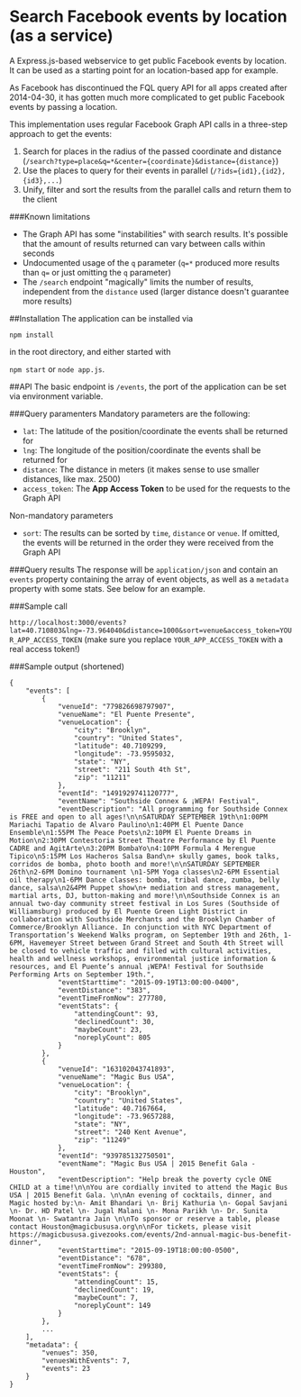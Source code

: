# Search Facebook events by location (as a service)
A Express.js-based webservice to get public Facebook events by location. It can be used as a starting point for an location-based app for example.

As Facebook has discontinued the FQL query API for all apps created after 2014-04-30, it has gotten much more complicated to get public Facebook events by passing a location.

This implementation uses regular Facebook Graph API calls in a three-step approach to get the events:

1. Search for places in the radius of the passed coordinate and distance (`/search?type=place&q=*&center={coordinate}&distance={distance}`)
2. Use the places to query for their events in parallel (`/?ids={id1},{id2},{id3},...`)
3. Unify, filter and sort the results from the parallel calls and return them to the client

###Known limitations

* The Graph API has some "instabilities" with search results. It's possible that the amount of results returned can vary between calls within seconds 
* Undocumented usage of the `q` parameter (`q=*` produced more results than `q=` or just omitting the `q` parameter)
* The `/search` endpoint "magically" limits the number of results, independent from the `distance` used (larger distance doesn't guarantee more results)

##Installation
The application can be installed via

`npm install`

in the root directory, and either started with 

`npm start` or `node app.js`.

##API
The basic endpoint is `/events`, the port of the application can be set via environment variable.

###Query paramenters
Mandatory parameters are the following:

* `lat`: The latitude of the position/coordinate the events shall be returned for
* `lng`: The longitude of the position/coordinate the events shall be returned for
* `distance`: The distance in meters (it makes sense to use smaller distances, like max. 2500)
* `access_token`: The **App Access Token** to be used for the requests to the Graph API

Non-mandatory parameters

* `sort`: The results can be sorted by `time`, `distance` or `venue`. If omitted, the events will be returned in the order they were received from the Graph API

###Query results
The response will be `application/json` and contain an `events` property containing the array of event objects, as well as a `metadata` property with some stats. See below for an example.

###Sample call

`http://localhost:3000/events?lat=40.710803&lng=-73.964040&distance=1000&sort=venue&access_token=YOUR_APP_ACCESS_TOKEN` (make sure you replace `YOUR_APP_ACCESS_TOKEN` with a real access token!)

###Sample output (shortened)

```
{
    "events": [
        {
            "venueId": "779826698797907",
            "venueName": "El Puente Presente",
            "venueLocation": {
                "city": "Brooklyn",
                "country": "United States",
                "latitude": 40.7109299,
                "longitude": -73.9595032,
                "state": "NY",
                "street": "211 South 4th St",
                "zip": "11211"
            },
            "eventId": "1491929741120777",
            "eventName": "Southside Connex & ¡WEPA! Festival",
            "eventDescription": "All programming for Southside Connex is FREE and open to all ages!\n\nSATURDAY SEPTEMBER 19th\n1:00PM Mariachi Tapatio de Alvaro Paulino\n1:40PM El Puente Dance Ensemble\n1:55PM The Peace Poets\n2:10PM El Puente Dreams in Motion\n2:30PM Contestoria Street Theatre Performance by El Puente CADRE and AgitArte\n3:20PM BombaYo\n4:10PM Formula 4 Merengue Tipico\n5:15PM Los Hacheros Salsa Band\n+ skully games, book talks, corridos de bomba, photo booth and more!\n\nSATURDAY SEPTEMBER 26th\n2-6PM Domino tournament \n1-5PM Yoga classes\n2-6PM Essential oil therapy\n1-6PM Dance classes: bomba, tribal dance, zumba, belly dance, salsa\n2&4PM Puppet show\n+ mediation and stress management, martial arts, DJ, button-making and more!\n\nSouthside Connex is an annual two-day community street festival in Los Sures (Southside of Williamsburg) produced by El Puente Green Light District in collaboration with Southside Merchants and the Brooklyn Chamber of Commerce/Brooklyn Alliance. In conjunction with NYC Department of Transportation’s Weekend Walks program, on September 19th and 26th, 1-6PM, Havemeyer Street between Grand Street and South 4th Street will be closed to vehicle traffic and filled with cultural activities, health and wellness workshops, environmental justice information & resources, and El Puente’s annual ¡WEPA! Festival for Southside Performing Arts on September 19th.",
            "eventStarttime": "2015-09-19T13:00:00-0400",
            "eventDistance": "383",
            "eventTimeFromNow": 277780,
            "eventStats": {
                "attendingCount": 93,
                "declinedCount": 30,
                "maybeCount": 23,
                "noreplyCount": 805
            }
        },
        {
            "venueId": "163102043741893",
            "venueName": "Magic Bus USA",
            "venueLocation": {
                "city": "Brooklyn",
                "country": "United States",
                "latitude": 40.7167664,
                "longitude": -73.9657288,
                "state": "NY",
                "street": "240 Kent Avenue",
                "zip": "11249"
            },
            "eventId": "939785132750501",
            "eventName": "Magic Bus USA | 2015 Benefit Gala - Houston",
            "eventDescription": "Help break the poverty cycle ONE CHILD at a time!\n\nYou are cordially invited to attend the Magic Bus USA | 2015 Benefit Gala. \n\nAn evening of cocktails, dinner, and Magic hosted by:\n- Amit Bhandari \n- Brij Kathuria \n- Gopal Savjani \n- Dr. HD Patel \n- Jugal Malani \n- Mona Parikh \n- Dr. Sunita Moonat \n- Swatantra Jain \n\nTo sponsor or reserve a table, please contact Houston@magicbususa.org\n\nFor tickets, please visit https://magicbususa.givezooks.com/events/2nd-annual-magic-bus-benefit-dinner",
            "eventStarttime": "2015-09-19T18:00:00-0500",
            "eventDistance": "678",
            "eventTimeFromNow": 299380,
            "eventStats": {
                "attendingCount": 15,
                "declinedCount": 19,
                "maybeCount": 7,
                "noreplyCount": 149
            }
        },
		...
    ],
    "metadata": {
        "venues": 350,
        "venuesWithEvents": 7,
        "events": 23
    }
}
```